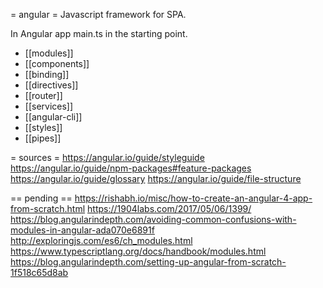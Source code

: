 = angular =
Javascript framework  for SPA.

In Angular app main.ts in the starting point.

* [[modules]]
* [[components]]
* [[binding]]
* [[directives]]
* [[router]]
* [[services]]
* [[angular-cli]]
* [[styles]]
* [[pipes]]


= sources =
https://angular.io/guide/styleguide
https://angular.io/guide/npm-packages#feature-packages
https://angular.io/guide/glossary
https://angular.io/guide/file-structure


== pending ==
https://rishabh.io/misc/how-to-create-an-angular-4-app-from-scratch.html
https://1904labs.com/2017/05/06/1399/
https://blog.angularindepth.com/avoiding-common-confusions-with-modules-in-angular-ada070e6891f
http://exploringjs.com/es6/ch_modules.html
https://www.typescriptlang.org/docs/handbook/modules.html
https://blog.angularindepth.com/setting-up-angular-from-scratch-1f518c65d8ab
